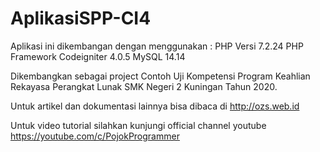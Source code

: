 # AplikasiSPP-CI4

Aplikasi ini dikembangan dengan menggunakan :
PHP Versi 7.2.24
PHP Framework Codeigniter 4.0.5
MySQL 14.14

Dikembangkan sebagai project Contoh Uji Kompetensi Program Keahlian Rekayasa Perangkat Lunak SMK Negeri 2 Kuningan Tahun 2020.

Untuk artikel dan dokumentasi lainnya bisa dibaca di http://ozs.web.id

Untuk video tutorial silahkan kunjungi official channel youtube
https://youtube.com/c/PojokProgrammer